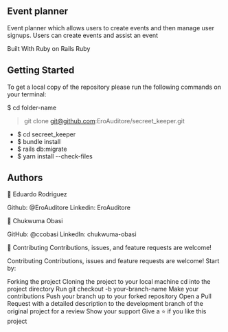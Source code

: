 ## Event planner

Event planner which allows users to create events and then manage user signups. Users can create events and assist an event

Built With
Ruby on Rails
Ruby

## Getting Started

To get a local copy of the repository please run the following commands on your terminal:

$ cd folder-name

> git clone git@github.com:EroAuditore/secreet_keeper.git

- $ cd secreet_keeper
- $ bundle install
- $ rails db:migrate
- $ yarn install --check-files

## Authors

👤 Eduardo Rodriguez

Github: @EroAuditore
Linkedin: EroAuditore

👤 Chukwuma Obasi

GitHub: @ccobasi
LinkedIn: chukwuma-obasi

🤝 Contributing
Contributions, issues, and feature requests are welcome!

Contributing
Contributions, issues and feature requests are welcome! Start by:

Forking the project
Cloning the project to your local machine
cd into the project directory
Run git checkout -b your-branch-name
Make your contributions
Push your branch up to your forked repository
Open a Pull Request with a detailed description to the development branch of the original project for a review
Show your support
Give a ⭐️ if you like this project
